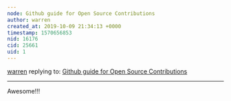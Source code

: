 ```yaml
---
node: Github guide for Open Source Contributions
author: warren
created_at: 2019-10-09 21:34:13 +0000
timestamp: 1570656853
nid: 16176
cid: 25661
uid: 1
---
```




[warren](../profile/warren) replying to: [Github guide for Open Source Contributions](../notes/stefannibrasil/04-20-2018/github-guide-for-open-source-contributions)

----
Awesome!!!